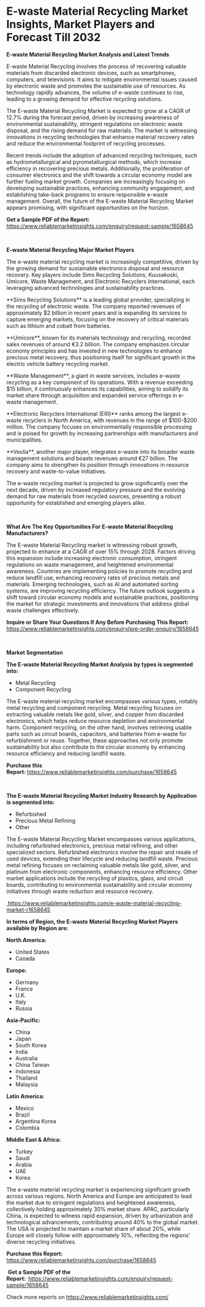 <p><h1>E-waste Material Recycling Market Insights, Market Players and Forecast Till 2032</h1></p><p><strong>E-waste Material Recycling Market Analysis and Latest Trends</strong></p>
<p><p>E-waste Material Recycling involves the process of recovering valuable materials from discarded electronic devices, such as smartphones, computers, and televisions. It aims to mitigate environmental issues caused by electronic waste and promotes the sustainable use of resources. As technology rapidly advances, the volume of e-waste continues to rise, leading to a growing demand for effective recycling solutions.</p><p>The E-waste Material Recycling Market is expected to grow at a CAGR of 12.7% during the forecast period, driven by increasing awareness of environmental sustainability, stringent regulations on electronic waste disposal, and the rising demand for raw materials. The market is witnessing innovations in recycling technologies that enhance material recovery rates and reduce the environmental footprint of recycling processes.</p><p>Recent trends include the adoption of advanced recycling techniques, such as hydrometallurgical and pyrometallurgical methods, which increase efficiency in recovering precious metals. Additionally, the proliferation of consumer electronics and the shift towards a circular economy model are further fueling market growth. Companies are increasingly focusing on developing sustainable practices, enhancing community engagement, and establishing take-back programs to ensure responsible e-waste management. Overall, the future of the E-waste Material Recycling Market appears promising, with significant opportunities on the horizon.</p></p>
<p><strong>Get a Sample PDF of the Report:&nbsp;</strong> <a href="https://www.reliablemarketinsights.com/enquiry/request-sample/1658645?utm_campaign=3261&utm_medium=2&utm_source=Github&utm_content=ia&utm_term=23032025&utm_id=e-waste-material-recycling">https://www.reliablemarketinsights.com/enquiry/request-sample/1658645</a></p>
<p>&nbsp;</p>
<p><strong>E-waste Material Recycling Major Market Players</strong></p>
<p><p>The e-waste material recycling market is increasingly competitive, driven by the growing demand for sustainable electronics disposal and resource recovery. Key players include Sims Recycling Solutions, Kuusakoski, Umicore, Waste Management, and Electronic Recyclers International, each leveraging advanced technologies and sustainability practices.</p><p>**Sims Recycling Solutions** is a leading global provider, specializing in the recycling of electronic waste. The company reported revenues of approximately $2 billion in recent years and is expanding its services to capture emerging markets, focusing on the recovery of critical materials such as lithium and cobalt from batteries.</p><p>**Umicore**, known for its materials technology and recycling, recorded sales revenues of around €3.2 billion. The company emphasizes circular economy principles and has invested in new technologies to enhance precious metal recovery, thus positioning itself for significant growth in the electric vehicle battery recycling market.</p><p>**Waste Management**, a giant in waste services, includes e-waste recycling as a key component of its operations. With a revenue exceeding $15 billion, it continuously enhances its capabilities, aiming to solidify its market share through acquisition and expanded service offerings in e-waste management.</p><p>**Electronic Recyclers International (ERI)** ranks among the largest e-waste recyclers in North America, with revenues in the range of $100-$200 million. The company focuses on environmentally responsible processing and is poised for growth by increasing partnerships with manufacturers and municipalities.</p><p>**Veolia**, another major player, integrates e-waste into its broader waste management solutions and boasts revenues around €27 billion. The company aims to strengthen its position through innovations in resource recovery and waste-to-value initiatives.</p><p>The e-waste recycling market is projected to grow significantly over the next decade, driven by increased regulatory pressure and the evolving demand for raw materials from recycled sources, presenting a robust opportunity for established and emerging players alike.</p></p>
<p>&nbsp;</p>
<p><strong>What Are The Key Opportunities For E-waste Material Recycling Manufacturers?</strong></p>
<p><p>The E-waste Material Recycling market is witnessing robust growth, projected to enhance at a CAGR of over 15% through 2028. Factors driving this expansion include increasing electronic consumption, stringent regulations on waste management, and heightened environmental awareness. Countries are implementing policies to promote recycling and reduce landfill use, enhancing recovery rates of precious metals and materials. Emerging technologies, such as AI and automated sorting systems, are improving recycling efficiency. The future outlook suggests a shift toward circular economy models and sustainable practices, positioning the market for strategic investments and innovations that address global waste challenges effectively.</p></p>
<p><strong>Inquire or Share Your Questions If Any Before Purchasing This Report:</strong> <a href="https://www.reliablemarketinsights.com/enquiry/pre-order-enquiry/1658645?utm_campaign=3261&utm_medium=2&utm_source=Github&utm_content=ia&utm_term=23032025&utm_id=e-waste-material-recycling">https://www.reliablemarketinsights.com/enquiry/pre-order-enquiry/1658645</a></p>
<p>&nbsp;</p>
<p><strong>Market Segmentation</strong></p>
<p><strong>The E-waste Material Recycling Market Analysis by types is segmented into:</strong></p>
<p><ul><li>Metal Recycling</li><li>Component Recycling</li></ul></p>
<p><p>The E-waste material recycling market encompasses various types, notably metal recycling and component recycling. Metal recycling focuses on extracting valuable metals like gold, silver, and copper from discarded electronics, which helps reduce resource depletion and environmental harm. Component recycling, on the other hand, involves retrieving usable parts such as circuit boards, capacitors, and batteries from e-waste for refurbishment or reuse. Together, these approaches not only promote sustainability but also contribute to the circular economy by enhancing resource efficiency and reducing landfill waste.</p></p>
<p><strong>Purchase this Report:&nbsp;</strong><a href="https://www.reliablemarketinsights.com/purchase/1658645?utm_campaign=3261&utm_medium=2&utm_source=Github&utm_content=ia&utm_term=23032025&utm_id=e-waste-material-recycling">https://www.reliablemarketinsights.com/purchase/1658645</a></p>
<p>&nbsp;</p>
<p><strong>The E-waste Material Recycling Market Industry Research by Application is segmented into:</strong></p>
<p><ul><li>Refurbished</li><li>Precious Metal Refining</li><li>Other</li></ul></p>
<p><p>The E-waste Material Recycling Market encompasses various applications, including refurbished electronics, precious metal refining, and other specialized sectors. Refurbished electronics involve the repair and resale of used devices, extending their lifecycle and reducing landfill waste. Precious metal refining focuses on reclaiming valuable metals like gold, silver, and platinum from electronic components, enhancing resource efficiency. Other market applications include the recycling of plastics, glass, and circuit boards, contributing to environmental sustainability and circular economy initiatives through waste reduction and resource recovery.</p></p>
<p><a href="https://www.reliablemarketinsights.com/e-waste-material-recycling-market-r1658645?utm_campaign=3261&utm_medium=2&utm_source=Github&utm_content=ia&utm_term=23032025&utm_id=e-waste-material-recycling">&nbsp;https://www.reliablemarketinsights.com/e-waste-material-recycling-market-r1658645</a></p>
<p><strong>In terms of Region, the E-waste Material Recycling Market Players available by Region are:</strong></p>
<p>
    <p> <strong> North America: </strong>
        <ul>
            <li>United States</li>
            <li>Canada</li>
        </ul>
        </p> 
    <p> <strong> Europe: </strong>
        <ul>
            <li>Germany</li>
            <li>France</li>
            <li>U.K.</li>
            <li>Italy</li>
            <li>Russia</li>
        </ul>
        </p> 
    <p> <strong> Asia-Pacific: </strong>
        <ul>
            <li>China</li>
            <li>Japan</li>
            <li>South Korea</li>
            <li>India</li>
            <li>Australia</li>
            <li>China Taiwan</li>
            <li>Indonesia</li>
            <li>Thailand</li>
            <li>Malaysia</li>
        </ul>
        </p> 
    <p> <strong> Latin America: </strong>
        <ul>
            <li>Mexico</li>
            <li>Brazil</li>
            <li>Argentina Korea</li>
            <li>Colombia</li>
        </ul>
        </p> 
    <p> <strong> Middle East & Africa: </strong>
        <ul>
            <li>Turkey</li>
            <li>Saudi</li>
            <li>Arabia</li>
            <li>UAE</li>
            <li>Korea</li>
        </ul>
    </p>
    </p>
<p><p>The e-waste material recycling market is experiencing significant growth across various regions. North America and Europe are anticipated to lead the market due to stringent regulations and heightened awareness, collectively holding approximately 30% market share. APAC, particularly China, is expected to witness rapid expansion, driven by urbanization and technological advancements, contributing around 40% to the global market. The USA is projected to maintain a market share of about 20%, while Europe will closely follow with approximately 10%, reflecting the regions’ diverse recycling initiatives.</p></p>
<p><strong>Purchase this Report: </strong><a href="https://www.reliablemarketinsights.com/purchase/1658645?utm_campaign=3261&utm_medium=2&utm_source=Github&utm_content=ia&utm_term=23032025&utm_id=e-waste-material-recycling">https://www.reliablemarketinsights.com/purchase/1658645</a></p>
<p>&nbsp;<strong>Get a Sample PDF of the Report:&nbsp;&nbsp;</strong><a href="https://www.reliablemarketinsights.com/enquiry/request-sample/1658645?utm_campaign=3261&utm_medium=2&utm_source=Github&utm_content=ia&utm_term=23032025&utm_id=e-waste-material-recycling">https://www.reliablemarketinsights.com/enquiry/request-sample/1658645</a></p>
<p><strong></strong></p>
<p>Check more reports on <a href="https://www.reliablemarketinsights.com/?utm_campaign=3261&utm_medium=2&utm_source=Github&utm_content=ia&utm_term=23032025&utm_id=e-waste-material-recycling">https://www.reliablemarketinsights.com/</a></p>
